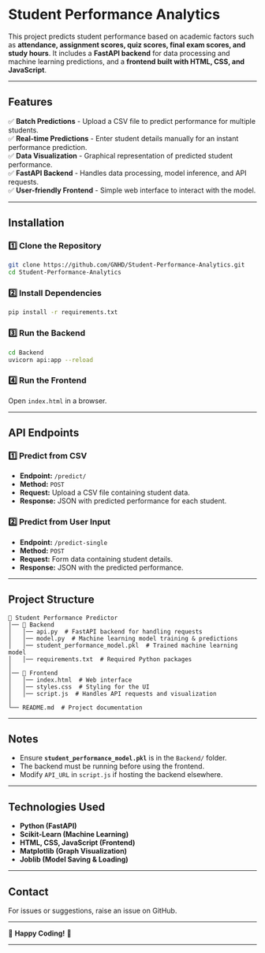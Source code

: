 # Student Performance Analytics

This project predicts student performance based on academic factors such as **attendance, assignment scores, quiz scores, final exam scores, and study hours**. It includes a **FastAPI backend** for data processing and machine learning predictions, and a **frontend built with HTML, CSS, and JavaScript**.

---

## Features
✅ **Batch Predictions** - Upload a CSV file to predict performance for multiple students.  
✅ **Real-time Predictions** - Enter student details manually for an instant performance prediction.  
✅ **Data Visualization** - Graphical representation of predicted student performance.  
✅ **FastAPI Backend** - Handles data processing, model inference, and API requests.  
✅ **User-friendly Frontend** - Simple web interface to interact with the model.  

---

## Installation

### **1️⃣ Clone the Repository**
```bash
git clone https://github.com/GNHD/Student-Performance-Analytics.git
cd Student-Performance-Analytics
```

### **2️⃣ Install Dependencies**
```bash
pip install -r requirements.txt
```

### **3️⃣ Run the Backend**
```bash
cd Backend
uvicorn api:app --reload
```

### **4️⃣ Run the Frontend**
Open `index.html` in a browser.

---

## API Endpoints

### **1️⃣ Predict from CSV**
- **Endpoint:** `/predict/`
- **Method:** `POST`
- **Request:** Upload a CSV file containing student data.
- **Response:** JSON with predicted performance for each student.

### **2️⃣ Predict from User Input**
- **Endpoint:** `/predict-single`
- **Method:** `POST`
- **Request:** Form data containing student details.
- **Response:** JSON with the predicted performance.

---

## Project Structure
```
📁 Student Performance Predictor
│── 📁 Backend
│   │── api.py  # FastAPI backend for handling requests
│   │── model.py  # Machine learning model training & predictions
│   │── student_performance_model.pkl  # Trained machine learning model
│   │── requirements.txt  # Required Python packages
│
│── 📁 Frontend
│   │── index.html  # Web interface
│   │── styles.css  # Styling for the UI
│   │── script.js  # Handles API requests and visualization
│
└── README.md  # Project documentation
```

---

## Notes
- Ensure **`student_performance_model.pkl`** is in the `Backend/` folder.
- The backend must be running before using the frontend.
- Modify `API_URL` in `script.js` if hosting the backend elsewhere.

---

## Technologies Used
- **Python (FastAPI)**
- **Scikit-Learn (Machine Learning)**
- **HTML, CSS, JavaScript (Frontend)**
- **Matplotlib (Graph Visualization)**
- **Joblib (Model Saving & Loading)**

---

## Contact
For issues or suggestions, raise an issue on GitHub.

---

🚀 **Happy Coding!** 🎯


---

